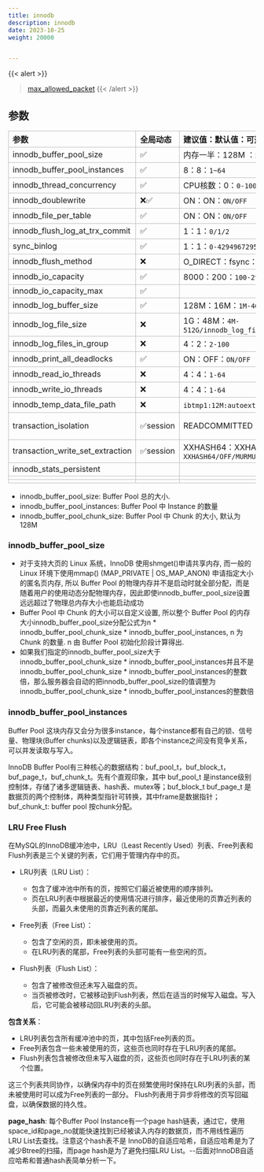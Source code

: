 ```yaml
---
title: innodb
description: innodb
date: 2023-10-25
weight: 20000


---
```

<style>
th, td {
  border: 1px solid rgb(190, 190, 190);
}
</style>
{{< alert >}}
> [max_allowed_packet](https://opensource.actionsky.com/20220712-mysql/)
{{< /alert >}}


## 参数


| 参数                             | 全局动态        | 建议值：默认值：可选值                       | 描述                                                       |
| :------------------------------- | :-------------- | :------------------------------------------- | :--------------------------------------------------------- |
| innodb_buffer_pool_size          | &#9989;         | 内存一半：128M ：`5M-2^64-1`                 | database缓冲池的字节大小，InnoDB缓存表和索引数据的内存区域 |
| innodb_buffer_pool_instances     | &#9989;         | 8：8：`1~64`                                 | database开启多个内存缓冲池                                 |
| innodb_thread_concurrency        | &#9989;         | CPU核数：0：`0-1000`                         | 0表示无限并发                                              |
| innodb_doublewrite               | &#10060;&#9989; | ON：ON：`ON/OFF`                             | version≥8.0.30时为动态，否则为静态                         |
| innodb_file_per_table            | &#9989;         | ON：ON：`ON/OFF`                             |                                                            |
| innodb_flush_log_at_trx_commit   | &#9989;         | 1：1：`0/1/2 `                               |                                                            |
| sync_binlog                      | &#9989;         | 1：1：`0-4294967295`                         |                                                            |
| innodb_flush_method              | &#10060;        | O_DIRECT：fsync：                            | fsync,O_DSYNC,littlesync,nosync,O_DIRECT,O_DIRECT_NO_FSYNC |
| innodb_io_capacity               | &#9989;         | 8000：200：`100-2^64-1`                      |                                                            |
| innodb_io_capacity_max           | &#9989;         |                                              |                                                            |
| innodb_log_buffer_size           | &#9989;         | 128M：16M：`1M-4G `                          |                                                            |
| innodb_log_file_size             | &#10060;        | 1G：48M：`4M-512G/innodb_log_files_in_group` |                                                            |
| innodb_log_files_in_group        | &#10060;        | 4：2：`2-100`                                |                                                            |
| innodb_print_all_deadlocks       | &#9989;         | ON：OFF：`ON/OFF`                            | 事务中所有死锁的InnoDB信息都会记录在mysqld错误日志中       |
| innodb_read_io_threads           | &#10060;        | 4：4：`1-64 `                                | 读取操​​作的 I/O 线程数                                    |
| innodb_write_io_threads          | &#10060;        | 4：4：`1-64`                                 | 写入操作的 I/O 线程数                                      |
| innodb_temp_data_file_path       | &#10060;        | `ibtmp1:12M:autoextend:max:81920M`：         | 默认值： `ibtmp1:12M:autoextend`                           |
| transaction_isolation            | &#9989;session  | READCOMMITTED                                | READCOMMITTED,REPEATABLEREAD database 设置默认事务隔离级别 |
| transaction_write_set_extraction | &#9989;session  | XXHASH64：XXHASH64：`XXHASH64/OFF/MURMUR32`  |                                                            |
| innodb_stats_persistent          |                 |                                              |                                                            |
|                                  |                 |                                              |                                                            |
|                                  |                 |                                              |                                                            |






- innodb_buffer_pool_size: Buffer Pool 总的大小.
- innodb_buffer_pool_instances: Buffer Pool 中 Instance 的数量
- innodb_buffer_pool_chunk_size: Buffer Pool 中 Chunk 的大小, 默认为128M


### innodb_buffer_pool_size


- 对于支持大页的 Linux 系统，InnoDB 使用shmget()申请共享内存, 而一般的 Linux 环境下使用mmap() (MAP_PRIVATE | OS_MAP_ANON) 申请指定大小的匿名页内存, 所以 Buffer Pool 的物理内存并不是启动时就全部分配，而是随着用户的使用动态分配物理内存，因此即使innodb_buffer_pool_size设置远远超过了物理总内存大小也能启动成功
- Buffer Pool 中 Chunk 的大小可以自定义设置, 所以整个 Buffer Pool 的内存大小innodb_buffer_pool_size分配公式为n * innodb_buffer_pool_chunk_size * innodb_buffer_pool_instances, n 为 Chunk 的数量. n 由 Buffer Pool 初始化阶段计算得出.
- 如果我们指定的innodb_buffer_pool_size大于innodb_buffer_pool_chunk_size * innodb_buffer_pool_instances并且不是innodb_buffer_pool_chunk_size * innodb_buffer_pool_instances的整数倍，那么服务器会自动的把innodb_buffer_pool_size的值调整为innodb_buffer_pool_chunk_size * innodb_buffer_pool_instances的整数倍



### innodb_buffer_pool_instances

Buffer Pool 这块内存又会分为很多instance，每个instance都有自己的锁、信号量、物理块(Buffer chunks)以及逻辑链表，即各个instance之间没有竞争关系，可以并发读取与写入。

InnoDB Buffer Pool有三种核心的数据结构：buf_pool_t，buf_block_t，buf_page_t，buf_chunk_t。先有个直观印象，其中 buf_pool_t 是instance级别控制体，存储了诸多逻辑链表、hash表、mutex等；buf_block_t buf_page_t 是数据页的两个控制体，两种类型指针可转换，其中frame是数据指针；buf_chunk_t: buffer pool 按chunk分配。


### LRU Free Flush
在MySQL的InnoDB缓冲池中，LRU（Least Recently Used）列表、Free列表和Flush列表是三个关键的列表，它们用于管理内存中的页。

- LRU列表（LRU List）：
  - 包含了缓冲池中所有的页，按照它们最近被使用的顺序排列。
  - 页在LRU列表中根据最近的使用情况进行排序，最近使用的页靠近列表的头部，而最久未使用的页靠近列表的尾部。

- Free列表（Free List）：
  - 包含了空闲的页，即未被使用的页。
  - 在LRU列表的尾部，Free列表的头部可能有一些空闲的页。

- Flush列表（Flush List）：
  - 包含了被修改但还未写入磁盘的页。
  - 当页被修改时，它被移动到Flush列表，然后在适当的时候写入磁盘。写入后，它可能会被移动回LRU列表的头部。

**包含关系**：
- LRU列表包含所有缓冲池中的页，其中包括Free列表的页。
- Free列表包含一些未被使用的页，这些页也同时存在于LRU列表的尾部。
- Flush列表包含被修改但未写入磁盘的页，这些页也同时存在于LRU列表的某个位置。

这三个列表共同协作，以确保内存中的页在频繁使用时保持在LRU列表的头部，而未被使用时可以成为Free列表的一部分。 Flush列表用于异步将修改的页写回磁盘，以确保数据的持久性。

**page_hash**: 每个Buffer Pool Instance有一个page hash链表，通过它，使用space_id和page_no就能快速找到已经被读入内存的数据页，而不用线性遍历LRU List去查找。注意这个hash表不是 InnoDB的自适应哈希，自适应哈希是为了减少Btree的扫描，而page hash是为了避免扫描LRU List。--后面对InnoDB自适应哈希和普通hash表简单分析一下。






